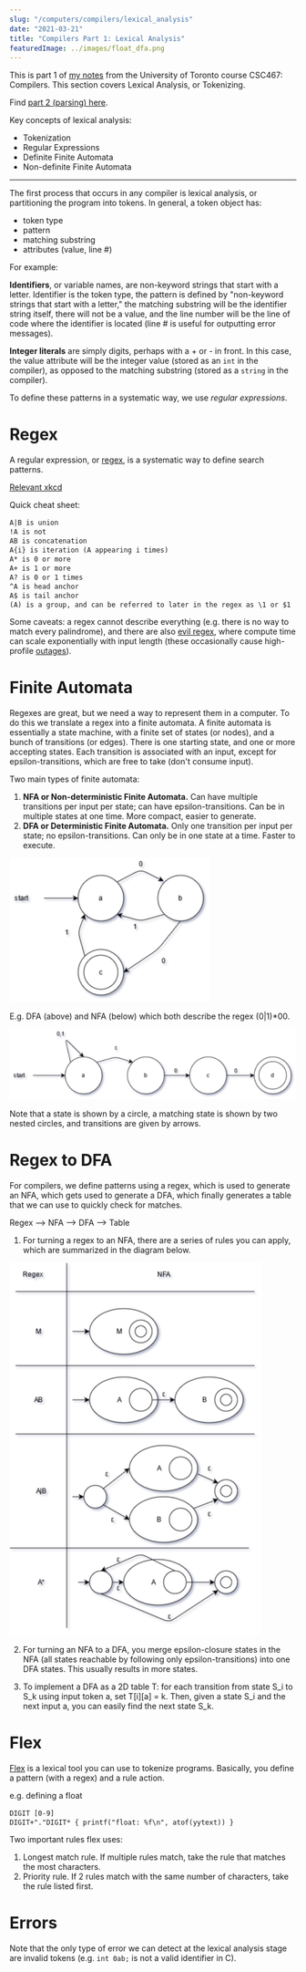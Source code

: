 ```yaml
---
slug: "/computers/compilers/lexical_analysis"
date: "2021-03-21"
title: "Compilers Part 1: Lexical Analysis"
featuredImage: ../images/float_dfa.png
---
```


This is part 1 of [my notes](/computers/compilers) from the University of Toronto course CSC467: Compilers. This section covers Lexical Analysis, or Tokenizing.

Find [part 2 (parsing) here](/computers/compilers/parsing).

Key concepts of lexical analysis:
- Tokenization
- Regular Expressions
- Definite Finite Automata
- Non-definite Finite Automata

---

The first process that occurs in any compiler is lexical analysis, or partitioning the program into tokens. In general, a token object has:
- token type
- pattern
- matching substring
- attributes (value, line #)

For example:

**Identifiers**, or variable names, are non-keyword strings that start with a letter. Identifier is the token type, the pattern is defined by "non-keyword strings that start with a letter," the matching substring will be the identifier string itself, there will not be a value, and the line number will be the line of code where the identifier is located (line # is useful for outputting error messages).

**Integer literals** are simply digits, perhaps with a + or - in front. In this case, the value attribute will be the integer value (stored as an `int` in the compiler), as opposed to the matching substring (stored as a `string` in the compiler).

To define these patterns in a systematic way, we use _regular expressions_.

# Regex

A regular expression, or [regex](https://en.wikipedia.org/wiki/Regular_expression), is a systematic way to define search patterns.

[Relevant xkcd](https://xkcd.com/208/)

Quick cheat sheet:

```
A|B is union
!A is not
AB is concatenation
A{i} is iteration (A appearing i times)
A* is 0 or more
A+ is 1 or more
A? is 0 or 1 times
^A is head anchor
A$ is tail anchor
(A) is a group, and can be referred to later in the regex as \1 or $1
```

Some caveats: a regex cannot describe everything (e.g. there is no way to match every palindrome), and there are also [evil regex](https://stackoverflow.com/questions/12841970/how-can-i-recognize-an-evil-regex), where compute time can scale exponentially with input length (these occasionally cause high-profile [outages](https://stackstatus.net/post/147710624694/outage-postmortem-july-20-2016)).

# Finite Automata

Regexes are great, but we need a way to represent them in a computer. To do this we translate a regex into a finite automata. A finite automata is essentially a state machine, with a finite set of states (or nodes), and a bunch of transitions (or edges). There is one starting state, and one or more accepting states. Each transition is associated with an input, except for epsilon-transitions, which are free to take (don't consume input).

Two main types of finite automata:
1. **NFA or Non-deterministic Finite Automata.** Can have multiple transitions per input per state; can have epsilon-transitions. Can be in multiple states at one time. More compact, easier to generate. 
2. **DFA or Deterministic Finite Automata.** Only one transition per input per state; no epsilon-transitions. Can only be in one state at a time. Faster to execute.

![Simple DFA Example](../images/simple_dfa.png)

E.g. DFA (above) and NFA (below) which both describe the regex (0|1)*00.

![Simple NFA Example](../images/simple_nfa.png)

Note that a state is shown by a circle, a matching state is shown by two nested circles, and transitions are given by arrows.

# Regex to DFA

For compilers, we define patterns using a regex, which is used to generate an NFA, which gets used to generate a DFA, which finally generates a table that we can use to quickly check for matches.

Regex --> NFA --> DFA --> Table

1. For turning a regex to an NFA, there are a series of rules you can apply, which are summarized in the diagram below.

![Regex to NFA Rules](../images/regex_to_nfa.png)

2. For turning an NFA to a DFA, you merge epsilon-closure states in the NFA (all states reachable by following only epsilon-transitions) into one DFA states. This usually results in more states.

3. To implement a DFA as a 2D table T: for each transition from state S_i to S_k using input token a, set T[i][a] = k. Then, given a state S_i and the next input a, you can easily find the next state S_k.

# Flex

[Flex](https://en.wikipedia.org/wiki/Flex_(lexical_analyser_generator)) is a lexical tool you can use to tokenize programs. Basically, you define a pattern (with a regex) and a rule action.

e.g. defining a float
```
DIGIT [0-9]
DIGIT+"."DIGIT* { printf("float: %f\n", atof(yytext)) }
```

Two important rules flex uses:
1. Longest match rule. If multiple rules match, take the rule that matches the most characters.
2. Priority rule. If 2 rules match with the same number of characters, take the rule listed first.

# Errors

Note that the only type of error we can detect at the lexical analysis stage are invalid tokens (e.g. `int 0ab;` is not a valid identifier in C). 